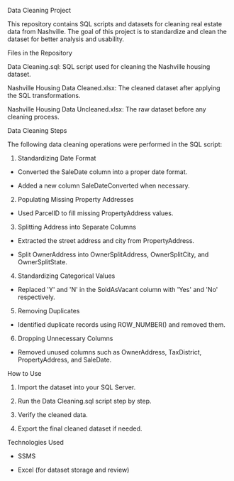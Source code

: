 Data Cleaning Project

This repository contains SQL scripts and datasets for cleaning real estate data from Nashville. The goal of this project is to standardize and clean the dataset for better analysis and usability.

Files in the Repository

Data Cleaning.sql: SQL script used for cleaning the Nashville housing dataset.

Nashville Housing Data Cleaned.xlsx: The cleaned dataset after applying the SQL transformations.

Nashville Housing Data Uncleaned.xlsx: The raw dataset before any cleaning process.

Data Cleaning Steps

The following data cleaning operations were performed in the SQL script:

1. Standardizing Date Format

  - Converted the SaleDate column into a proper date format.

  - Added a new column SaleDateConverted when necessary.

2. Populating Missing Property Addresses

  - Used ParcelID to fill missing PropertyAddress values.

3. Splitting Address into Separate Columns

  - Extracted the street address and city from PropertyAddress.

  - Split OwnerAddress into OwnerSplitAddress, OwnerSplitCity, and OwnerSplitState.

4. Standardizing Categorical Values

  - Replaced 'Y' and 'N' in the SoldAsVacant column with 'Yes' and 'No' respectively.

5. Removing Duplicates

  - Identified duplicate records using ROW_NUMBER() and removed them.

6. Dropping Unnecessary Columns

  - Removed unused columns such as OwnerAddress, TaxDistrict, PropertyAddress, and SaleDate.

How to Use

1. Import the dataset into your SQL Server.

2. Run the Data Cleaning.sql script step by step.

3. Verify the cleaned data.

4. Export the final cleaned dataset if needed.

Technologies Used

- SSMS

- Excel (for dataset storage and review)
